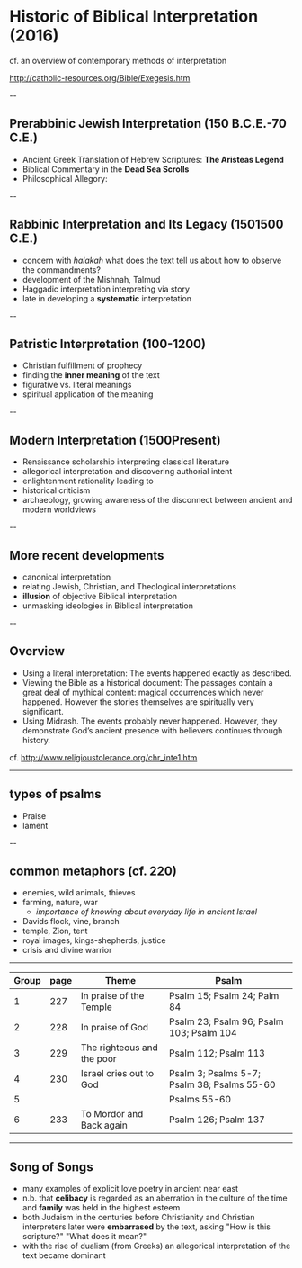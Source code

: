 # Historic of Biblical Interpretation (2016)

cf. an overview of contemporary methods of interpretation

http://catholic-resources.org/Bible/Exegesis.htm

--

## Prerabbinic Jewish Interpretation (150 B.C.E.-70 C.E.)
- Ancient Greek Translation of Hebrew Scriptures: **The Aristeas Legend**
- Biblical Commentary in the **Dead Sea Scrolls**
- Philosophical Allegory: 


--

## Rabbinic Interpretation and Its Legacy (1501500 C.E.)
- concern with *halakah*  what does the text tell us about how to observe the commandments?
- development of the Mishnah, Talmud
- Haggadic interpretation  interpreting via story
- late in developing a **systematic** interpretation

--


## Patristic Interpretation (100-1200)
- Christian fulfillment of prophecy
- finding the **inner meaning** of the text
- figurative vs. literal meanings
- spiritual application of the meaning

--

## Modern Interpretation (1500Present)
- Renaissance scholarship  interpreting classical literature
- allegorical interpretation and discovering authorial intent
- enlightenment rationality leading to 
- historical criticism
- archaeology, growing awareness of the disconnect between ancient and modern worldviews

--

## More recent developments
- canonical interpretation
- relating Jewish, Christian, and Theological interpretations
- **illusion** of objective Biblical interpretation
- unmasking ideologies in Biblical interpretation

--

## Overview


-  Using a literal interpretation: The events happened exactly as described.
-  Viewing the Bible as a historical document: The passages contain a great deal of mythical content:  magical occurrences which never happened. However the stories themselves are spiritually very significant.
-  Using Midrash. The events probably never happened. However, they demonstrate God&rsquo;s ancient presence with believers continues through history.

cf.  <http://www.religioustolerance.org/chr_inte1.htm>



---

## types of psalms

- Praise
- lament

--

## common metaphors (cf. 220)

- enemies, wild animals, thieves
- farming, nature, war
  - *importance of knowing about everyday life in ancient Israel*
- Davids flock, vine, branch
- temple, Zion, tent
- royal images, kings-shepherds, justice
- crisis and divine warrior

 
---

| Group | page | Theme       | Psalm              |
|------|-----|----------------------------|--------------------------------------------|
| 1 | 227 | In praise of the Temple  | Psalm 15; Psalm 24; Palm 84       |
|  2  | 228 | In praise of God     | Psalm 23; Psalm 96; Psalm 103; Psalm 104  |
|  3  | 229 | The righteous and the poor | Psalm 112; Psalm 113        |
|  4  | 230 | Israel cries out to God  | Psalm 3; Psalms 5-7; Psalm 38; Psalms 55-60 |
|   5 |      |                         | Psalms 55-60  |
|  6  | 233 | To Mordor and Back again | Psalm 126; Psalm 137        |


---

## Song of Songs

- many examples of explicit love poetry in ancient near east
- n.b. that **celibacy** is regarded as an aberration in the culture of the time and **family** was held in the highest esteem
- both Judaism in the centuries before Christianity and Christian interpreters later were **embarrased** by the text, asking "How is this scripture?" "What does it mean?"
- with the rise of dualism (from Greeks) an allegorical interpretation of the text became dominant

